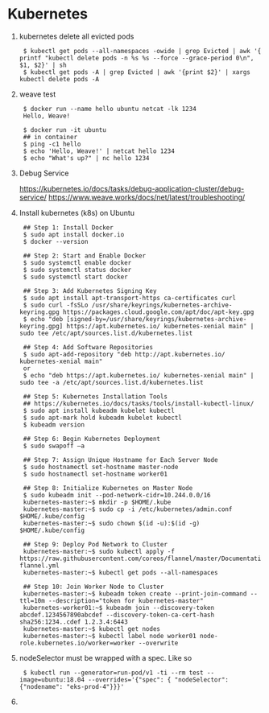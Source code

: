 Kubernetes
==========

1. kubernetes delete all evicted pods
        
        $ kubectl get pods --all-namespaces -owide | grep Evicted | awk '{ printf "kubectl delete pods -n %s %s --force --grace-period 0\n", $1, $2}' | sh
        $ kubectl get pods -A | grep Evicted | awk '{print $2}' | xargs kubectl delete pods -A 
        
2. weave test

        $ docker run --name hello ubuntu netcat -lk 1234
        Hello, Weave!
        
        $ docker run -it ubuntu
        ## in container
        $ ping -c1 hello
        $ echo 'Hello, Weave!' | netcat hello 1234
        $ echo "What's up?" | nc hello 1234

3. Debug Service

   https://kubernetes.io/docs/tasks/debug-application-cluster/debug-service/
   https://www.weave.works/docs/net/latest/troubleshooting/

4. Install kubernetes (k8s) on Ubuntu

        ## Step 1: Install Docker
        $ sudo apt install docker.io
        $ docker --version
        
        ## Step 2: Start and Enable Docker
        $ sudo systemctl enable docker
        $ sudo systemctl status docker
        $ sudo systemctl start docker
        
        ## Step 3: Add Kubernetes Signing Key
        $ sudo apt install apt-transport-https ca-certificates curl
        $ sudo curl -fsSLo /usr/share/keyrings/kubernetes-archive-keyring.gpg https://packages.cloud.google.com/apt/doc/apt-key.gpg
        $ echo "deb [signed-by=/usr/share/keyrings/kubernetes-archive-keyring.gpg] https://apt.kubernetes.io/ kubernetes-xenial main" | sudo tee /etc/apt/sources.list.d/kubernetes.list
        
        ## Step 4: Add Software Repositories
        $ sudo apt-add-repository "deb http://apt.kubernetes.io/ kubernetes-xenial main"
        or
        $ echo "deb https://apt.kubernetes.io/ kubernetes-xenial main" | sudo tee -a /etc/apt/sources.list.d/kubernetes.list
        
        ## Step 5: Kubernetes Installation Tools
        ## https://kubernetes.io/docs/tasks/tools/install-kubectl-linux/
        $ sudo apt install kubeadm kubelet kubectl
        $ sudo apt-mark hold kubeadm kubelet kubectl
        $ kubeadm version
        
        ## Step 6: Begin Kubernetes Deployment
        $ sudo swapoff –a
        
        ## Step 7: Assign Unique Hostname for Each Server Node 
        $ sudo hostnamectl set-hostname master-node
        $ sudo hostnamectl set-hostname worker01
        
        ## Step 8: Initialize Kubernetes on Master Node
        $ sudo kubeadm init --pod-network-cidr=10.244.0.0/16
        kubernetes-master:~$ mkdir -p $HOME/.kube
        kubernetes-master:~$ sudo cp -i /etc/kubernetes/admin.conf $HOME/.kube/config
        kubernetes-master:~$ sudo chown $(id -u):$(id -g) $HOME/.kube/config
        
        ## Step 9: Deploy Pod Network to Cluster
        kubernetes-master:~$ sudo kubectl apply -f https://raw.githubusercontent.com/coreos/flannel/master/Documentation/kube-flannel.yml
        kubernetes-master:~$ kubectl get pods --all-namespaces
        
        ## Step 10: Join Worker Node to Cluster
        kubernetes-master:~$ kubeadm token create --print-join-command --ttl=10m --description="token for kubernetes-master"
        kubernetes-worker01:~$ kubeadm join --discovery-token abcdef.1234567890abcdef --discovery-token-ca-cert-hash sha256:1234..cdef 1.2.3.4:6443
        kubernetes-master:~$ kubectl get nodes
        kubernetes-master:~$ kubectl label node worker01 node-role.kubernetes.io/worker=worker --overwrite

5. nodeSelector must be wrapped with a spec. Like so
        
        $ kubectl run --generator=run-pod/v1 -ti --rm test --image=ubuntu:18.04 --overrides='{"spec": { "nodeSelector": {"nodename": "eks-prod-4"}}}'

6. 
